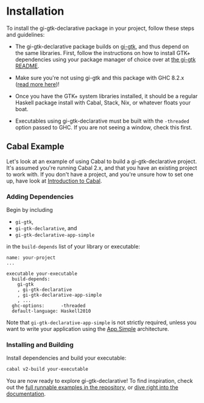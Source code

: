 # Installation

To install the gi-gtk-declarative package in your project, follow
these steps and guidelines:

- The gi-gtk-declarative package builds on
  [gi-gtk](https://hackage.haskell.org/package/gi-gtk), and thus
  depend on the same libraries. First, follow the instructions on how
  to install GTK+ dependencies using your package manager of choice
  over at [the gi-gtk
  README](https://github.com/haskell-gi/haskell-gi#installation).

- Make sure you're not using gi-gtk and this package with GHC 8.2.x ([read more here](https://github.com/haskell-gi/haskell-gi#%EF%B8%8F-ghc-82x-%EF%B8%8F))!

- Once you have the GTK+ system libraries installed, it should be a
  regular Haskell package install with Cabal, Stack, Nix, or whatever
  floats your boat.

- Executables using gi-gtk-declarative must be built with the
  `-threaded` option passed to GHC. If you are not seeing a window,
  check this first.


## Cabal Example

Let's look at an example of using Cabal to build a gi-gtk-declarative
project. It's assumed you're running Cabal 2.x, and that you have an
existing project to work with. If you don't have a project, and you're
unsure how to set one up, have look at [Introduction to
Cabal](https://haskell-at-work.com/episodes/2018-05-13-introduction-to-cabal.html).

### Adding Dependencies

Begin by including

- `gi-gtk`,
- `gi-gtk-declarative`, and
- `gi-gtk-declarative-app-simple`

in the `build-depends` list of your library or executable:

    name: your-project
    ...

    executable your-executable
      build-depends:
        gi-gtk
        , gi-gtk-declarative
        , gi-gtk-declarative-app-simple
        , ...
      ghc-options:      -threaded
      default-language: Haskell2010

Note that `gi-gtk-declarative-app-simple` is not strictly required,
unless you want to write your application using the
[App.Simple](app-simple.md) architecture.

### Installing and Building

Install dependencies and build your executable:

``` bash
cabal v2-build your-executable
```

You are now ready to explore gi-gtk-declarative! To find inspiration,
check out the [full runnable examples in the
repository](https://github.com/owickstrom/gi-gtk-declarative/blob/master/examples/),
or [dive right into the documentation](widgets/the-widget-type.md).
